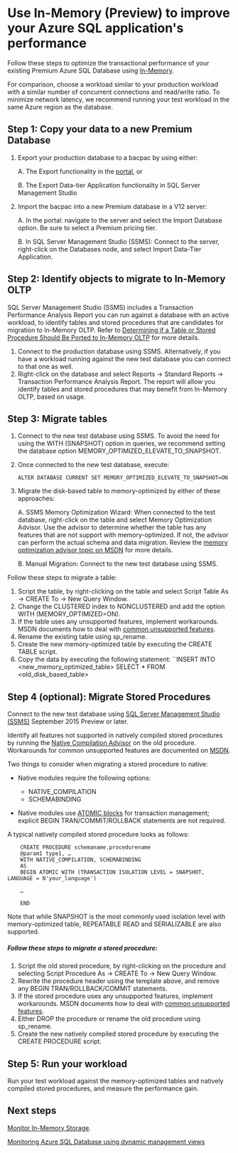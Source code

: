 <properties
	pageTitle="Use In-Memory OLTP to improve Azure SQL transactional performance | Microsoft Azure"
	description="Adopt In-Memory OLTP to improve transactional performance in an existing SQL database."
	services="sql-database"
	documentationCenter=""
	authors="jodebrui"
	manager="jeffreyg"
	editor=""/>


<tags
	ms.service="sql-database"
	ms.workload="data-management"
	ms.tgt_pltfrm="na"
	ms.devlang="na"
	ms.topic="hero-article"
	ms.date="10/28/2015"
	ms.author="jodebrui"/>


# Use In-Memory (Preview) to improve your Azure SQL application's performance

Follow these steps to optimize the transactional performance of your existing Premium Azure SQL Database using [In-Memory](sql-database-in-memory.md).

For comparison, choose a workload similar to your production workload with a similar number of concurrent connections and read/write ratio. To minimize network latency, we recommend running your test workload in the same Azure region as the database.

## Step 1: Copy your data to a new Premium Database
1.	Export your production database to a bacpac by using either:

	A. The Export functionality in the [portal](https://portal.azure.com/), or

	B. The Export Data-tier Application functionality in SQL Server Management Studio

2.	Import the bacpac into a new Premium database in a V12 server:

	A. In the portal: navigate to the server and select the Import Database option. Be sure to select a Premium pricing tier.

	B. In SQL Server Management Studio (SSMS): Connect to the server, right-click on the Databases node, and select Import Data-Tier Application.


## Step 2: Identify objects to migrate to In-Memory OLTP
SQL Server Management Studio (SSMS) includes a Transaction Performance Analysis Report you can run against a database with an active workload, to identify tables and stored procedures that are candidates for migration to In-Memory OLTP. Refer to [Determining if a Table or Stored Procedure Should Be Ported to In-Memory OLTP](https://msdn.microsoft.com/library/dn205133.aspx) for more details.

1.	Connect to the production database using SSMS. Alternatively, if you have a workload running against the new test database you can connect to that one as well.
2.	Right-click on the database and select Reports -> Standard Reports -> Transaction Performance Analysis Report. The report will allow you identify tables and stored procedures that may benefit from In-Memory OLTP, based on usage.


## Step 3: Migrate tables
1.	Connect to the new test database using SSMS.
To avoid the need for using the WITH (SNAPSHOT) option in queries, we recommend setting the database option MEMORY_OPTIMIZED_ELEVATE_TO_SNAPSHOT.
2.	Once connected to the new test database, execute:

   	    ALTER DATABASE CURRENT SET MEMORY_OPTIMIZED_ELEVATE_TO_SNAPSHOT=ON

3.	Migrate the disk-based table to memory-optimized by either of these approaches:

	A. SSMS Memory Optimization Wizard: When connected to the test database, right-click on the table and select Memory Optimization Advisor. Use the advisor to determine whether the table has any features that are not support with memory-optimized. If not, the advisor can perform the actual schema and data migration. Review the [memory optimization advisor topic on MSDN](https://msdn.microsoft.com/library/dn284308.aspx) for more details.

	B. Manual Migration: Connect to the new test database using SSMS.

Follow these steps to migrate a table:

1.	Script the table, by right-clicking on the table and select Script Table As -> CREATE To -> New Query Window.
2.	Change the CLUSTERED index to NONCLUSTERED and add the option WITH (MEMORY_OPTIMIZED=ON).
3.	If the table uses any unsupported features, implement workarounds. MSDN documents how to deal with [common unsupported features](https://msdn.microsoft.com/library/dn247639.aspx).
4.	Rename the existing table using sp_rename.
5.	Create the new memory-optimized table by executing the CREATE TABLE script.
6.	Copy the data by executing the following statement:
``INSERT INTO <new_memory_optimized_table> SELECT * FROM <old_disk_based_table>

## Step 4 (optional): Migrate Stored Procedures

Connect to the new test database using [SQL Server Management Studio (SSMS)](https://msdn.microsoft.com/library/mt238290.aspx) September 2015 Preview or later.

Identify all features not supported in natively compiled stored procedures by running the [Native Compilation Advisor](https://msdn.microsoft.com/library/dn284308.aspx) on the old procedure. Workarounds for common unsupported features are documented on [MSDN](https://msdn.microsoft.com/library/dn296678.aspx).

Two things to consider when migrating a stored procedure to native:

- Native modules require the following options:

	- NATIVE_COMPILATION
	- SCHEMABINDING



- Native modules use [ATOMIC blocks](https://msdn.microsoft.com/library/dn452281.aspx) for transaction management; explicit BEGIN TRAN/COMMIT/ROLLBACK statements are not required.

A typical natively compiled stored procedure looks as follows:


   	    CREATE PROCEDURE schemaname.procedurename
   		@param1 type1, …
   		WITH NATIVE_COMPILATION, SCHEMABINDING
   		AS
   		BEGIN ATOMIC WITH (TRANSACTION ISOLATION LEVEL = SNAPSHOT, LANGUAGE = N'your_language')

   		…

   		END



Note that while SNAPSHOT is the most commonly used isolation level with memory-optimized table, REPEATABLE READ and SERIALIZABLE are also supported.

##### Follow these steps to migrate a stored procedure:

1.	Script the old stored procedure, by right-clicking on the procedure and selecting  Script Procedure As -> CREATE To -> New Query Window.
2.	Rewrite the procedure header using the template above, and remove any BEGIN TRAN/ROLLBACK/COMMIT statements.
3.	If the stored procedure uses any unsupported features, implement workarounds. MSDN documents how to deal with [common unsupported features](https://msdn.microsoft.com/library/dn296678.aspx).
4.	Either DROP the procedure or rename the old procedure using sp_rename.
5.	Create the new natively compiled stored procedure by executing the CREATE PROCEDURE script.

## Step 5: Run your workload
Run your test workload against the memory-optimized tables and natively compiled stored procedures, and measure the performance gain.

## Next steps

[Monitor In-Memory Storage](https://azure.microsoft.com/documentation/articles/sql-database-in-memory-oltp-monitoring/).

[Monitoring Azure SQL Database using dynamic management views](sql-database-monitoring-with-dmvs.md)
